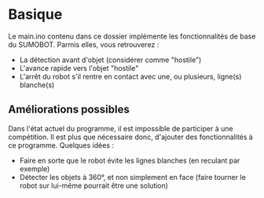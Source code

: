 # Basique

Le main.ino contenu dans ce dossier implémente les fonctionnalités de base du SUMOBOT.
Parmis elles, vous retrouverez :
- La détection avant d'objet (considérer comme "hostile")
- L'avance rapide vers l'objet "hostile"
- L'arrêt du robot s'il rentre en contact avec une, ou plusieurs, ligne(s) blanche(s)

## Améliorations possibles

Dans l'état actuel du programme, il est impossible de participer à une compétition.
Il est plus que nécessaire donc, d'ajouter des fonctionnalités à ce programme.
Quelques idées :
- Faire en sorte que le robot évite les lignes blanches (en reculant par exemple)
- Détecter les objets à 360°, et non simplement en face (faire tourner le robot sur lui-même pourrait être une solution)